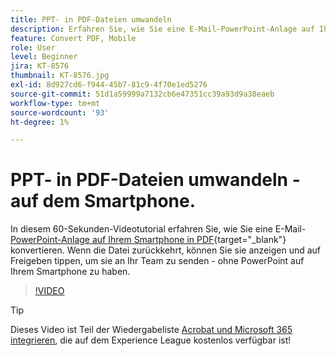 ```yaml
---
title: PPT- in PDF-Dateien umwandeln
description: Erfahren Sie, wie Sie eine E-Mail-PowerPoint-Anlage auf Ihrem Smartphone in einen PDF-Anhang konvertieren
feature: Convert PDF, Mobile
role: User
level: Beginner
jira: KT-8576
thumbnail: KT-8576.jpg
exl-id: 8d927cd6-f944-45b7-81c9-4f70e1ed5276
source-git-commit: 51d1a59999a7132cb6e47351cc39a93d9a38eaeb
workflow-type: tm+mt
source-wordcount: '93'
ht-degree: 1%

---
```


# PPT- in PDF-Dateien umwandeln - auf dem Smartphone.

In diesem 60-Sekunden-Videotutorial erfahren Sie, wie Sie eine E-Mail-[PowerPoint-Anlage auf Ihrem Smartphone in PDF](https://www.adobe.com/de/acrobat/online/ppt-to-pdf.html){target="_blank"} konvertieren. Wenn die Datei zurückkehrt, können Sie sie anzeigen und auf Freigeben tippen, um sie an Ihr Team zu senden - ohne PowerPoint auf Ihrem Smartphone zu haben.

>[!VIDEO](https://video.tv.adobe.com/v/3409553?quality=12&learn=on&hidetitle=true&captions=ger)

>[!TIP]
>
>Dieses Video ist Teil der Wiedergabeliste [Acrobat und Microsoft 365 integrieren](https://experienceleague.adobe.com/?lang=de&recommended=Acrobat-U-1-2021.microsoft365), die auf dem Experience League kostenlos verfügbar ist!
